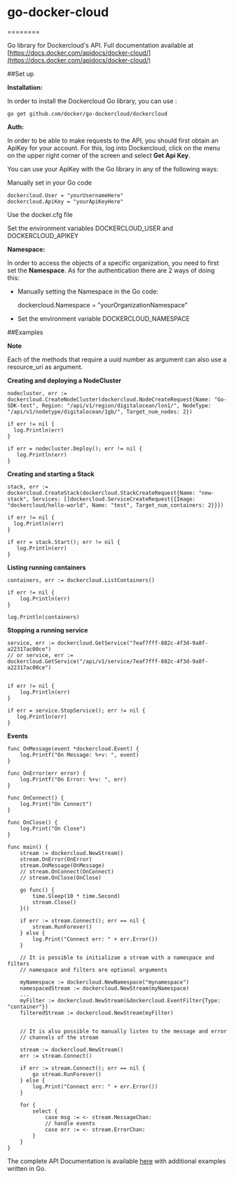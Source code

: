 # go-docker-cloud
========

Go library for Dockercloud's API. Full documentation available at [https://docs.docker.com/apidocs/docker-cloud/](https://docs.docker.com/apidocs/docker-cloud/)

##Set up

**Installation:**

In order to install the Dockercloud Go library, you can use :

	go get github.com/docker/go-dockercloud/dockercloud


**Auth:**

In order to be able to make requests to the API, you should first obtain an ApiKey for your account. For this, log into Dockercloud, click on the menu on the upper right corner of the screen and select **Get Api Key**.

You can use your ApiKey with the Go library in any of the following ways:

Manually set in your Go code

	dockercloud.User = "yourUsernameHere"
	dockercloud.ApiKey = "yourApiKeyHere"

Use the docker.cfg file

Set the environment variables DOCKERCLOUD_USER and DOCKERCLOUD_APIKEY

**Namespace:**

In order to access the objects of a specific organization, you need to first set the **Namespace**. As for the authentication there are 2 ways of doing this:

- Manually setting the Namespace in the Go code:

	dockercloud.Namespace = "yourOrganizationNamespace"

- Set the environment variable DOCKERCLOUD_NAMESPACE

##Examples


**Note**

Each of the methods that require a uuid number as argument can also use a resource_uri as argument.

**Creating and deploying a NodeCluster**

```
nodecluster, err := dockercloud.CreateNodeCluster(dockercloud.NodeCreateRequest{Name: "Go-SDK-test", Region: "/api/v1/region/digitalocean/lon1/", NodeType: "/api/v1/nodetype/digitalocean/1gb/", Target_num_nodes: 2})

if err != nil {
  log.Println(err)
}

if err = nodecluster.Deploy(); err != nil {
   log.Println(err)
}
```

**Creating and starting a Stack**

```
stack, err := dockercloud.CreateStack(dockercloud.StackCreateRequest{Name: "new-stack", Services: []dockercloud.ServiceCreateRequest{{Image: "dockercloud/hello-world", Name: "test", Target_num_containers: 2}}})

if err != nil {
  log.Println(err)
}

if err = stack.Start(); err != nil {
   log.Println(err)
}
```

**Listing running containers**

```
containers, err := dockercloud.ListContainers()

if err != nil {
	log.Println(err)
}

log.Println(containers)
```

**Stopping a running service**

```
service, err := dockercloud.GetService("7eaf7fff-882c-4f3d-9a8f-a22317ac00ce")
// or service, err := dockercloud.GetService("/api/v1/service/7eaf7fff-882c-4f3d-9a8f-a22317ac00ce")


if err != nil {
	log.Println(err)
}

if err = service.StopService(); err != nil {
   log.Println(err)
}
```


**Events**


```
func OnMessage(event *dockercloud.Event) {
    log.Printf("On Message: %+v: ", event)
}

func OnError(err error) {
    log.Printf("On Error: %+v: ", err)
}

func OnConnect() {
    log.Print("On Connect")
}

func OnClose() {
    log.Print("On Close")
}

func main() {
    stream := dockercloud.NewStream()
    stream.OnError(OnError)
    stream.OnMessage(OnMessage)
    // stream.OnConnect(OnConnect)
    // stream.OnClose(OnClose)

    go func() {
        time.Sleep(10 * time.Second)
        stream.Close()
    }()

    if err := stream.Connect(); err == nil {
        stream.RunForever()
    } else {
        log.Print("Connect err: " + err.Error())
    }

    // It is possible to initializae a stream with a namespace and filters
    // namespace and filters are optional arguments

    myNamespace := dockercloud.NewNamespace("mynamespace")
    namespacedStream := dockercloud.NewStream(myNamespace)
    ...
    myFilter := dockercloud.NewStream(&dockercloud.EventFilter{Type: "container"})
    filteredStream := dockercloud.NewStream(myFilter)


    // It is also possible to manually listen to the message and error
    // channels of the stream

    stream := dockercloud.NewStream()
    err := stream.Connect()

    if err := stream.Connect(); err == nil {
    	go stream.RunForever()
    } else {
        log.Print("Connect err: " + err.Error())
    }

	for {
		select {
			case msg := <- stream.MessageChan:
			// handle events
			case err := <- stream.ErrorChan:
		}
	}
}
```


The complete API Documentation is available [here](https://docs.docker.com/apidocs/docker-cloud/) with additional examples written in Go.
